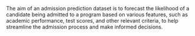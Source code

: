 The aim of an admission prediction dataset is to forecast the likelihood of a candidate being admitted to a program based on various features, such as academic performance, test scores, and other relevant criteria, to help streamline the admission process and make informed decisions.
